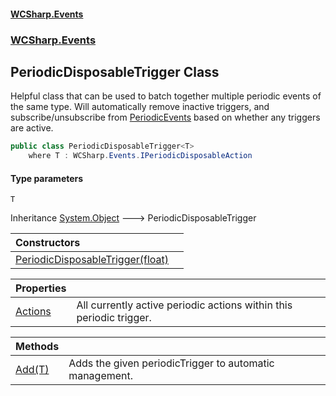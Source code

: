 #### [WCSharp.Events](index.md 'index')
### [WCSharp.Events](WCSharp.Events.md 'WCSharp.Events')

## PeriodicDisposableTrigger<T> Class

Helpful class that can be used to batch together multiple periodic events of the same type. Will automatically remove inactive triggers, and  
subscribe/unsubscribe from [PeriodicEvents](WCSharp.Events.PeriodicEvents.md 'WCSharp.Events.PeriodicEvents') based on whether any triggers are active.

```csharp
public class PeriodicDisposableTrigger<T>
    where T : WCSharp.Events.IPeriodicDisposableAction
```
#### Type parameters

<a name='WCSharp.Events.PeriodicDisposableTrigger_T_.T'></a>

`T`

Inheritance [System.Object](https://docs.microsoft.com/en-us/dotnet/api/System.Object 'System.Object') &#129106; PeriodicDisposableTrigger<T>

| Constructors | |
| :--- | :--- |
| [PeriodicDisposableTrigger(float)](WCSharp.Events.PeriodicDisposableTrigger_T_.PeriodicDisposableTrigger(float).md 'WCSharp.Events.PeriodicDisposableTrigger<T>.PeriodicDisposableTrigger(float)') | |

| Properties | |
| :--- | :--- |
| [Actions](WCSharp.Events.PeriodicDisposableTrigger_T_.Actions.md 'WCSharp.Events.PeriodicDisposableTrigger<T>.Actions') | All currently active periodic actions within this periodic trigger. |

| Methods | |
| :--- | :--- |
| [Add(T)](WCSharp.Events.PeriodicDisposableTrigger_T_.Add(T).md 'WCSharp.Events.PeriodicDisposableTrigger<T>.Add(T)') | Adds the given periodicTrigger to automatic management. |
